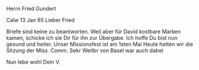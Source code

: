 Herrn Fried Gundert

 Calw 13 Jan 65
Lieber Fried

Briefe sind keine zu beantworten. Weil aber für David kostbare Marken kamen, schicke ich sie Dir für ihn zur Übergabe. Ich hoffe Du bist nun gesund und heiter. Unser Missionsfest ist am 1sten Mai Heute hatten wir die Sitzung der Miss. Comm. Sekr Weitbr von Basel war auch dabei

 Nun lebe wohl
 Dein V.

